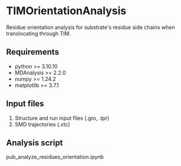 # TIMOrientationAnalysis
Residue orientation analysis for substrate's residue side chains when translocating through TIM.

## Requirements
- python >= 3.10.10
- MDAnalysis >= 2.2.0
- numpy >= 1.24.2
- matplotlib >= 3.7.1

## Input files
1. Structure and run input files (.gro, .tpr)
2. SMD trajectories (.xtc)

## Analysis script
pub_analyze_residues_orientation.ipynb


